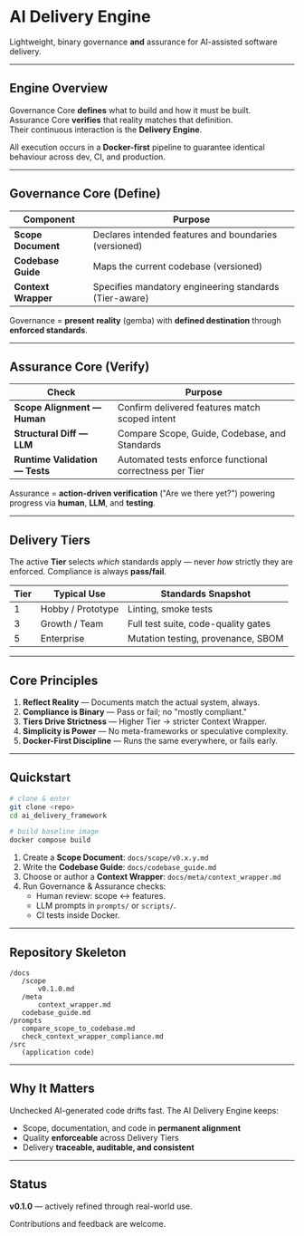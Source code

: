 # AI Delivery Engine

Lightweight, binary governance **and** assurance for AI-assisted software delivery.

---

## Engine Overview

Governance Core **defines** what to build and how it must be built.  
Assurance Core **verifies** that reality matches that definition.  
Their continuous interaction is the **Delivery Engine**.

All execution occurs in a **Docker-first** pipeline to guarantee identical behaviour across dev, CI, and production.

---

## Governance Core (Define)

| Component | Purpose |
|-----------|---------|
| **Scope Document** | Declares intended features and boundaries (versioned) |
| **Codebase Guide** | Maps the current codebase (versioned) |
| **Context Wrapper** | Specifies mandatory engineering standards (Tier-aware) |

Governance = **present reality** (gemba) with **defined destination** through **enforced standards**.

---

## Assurance Core (Verify)

| Check | Purpose |
|-------|---------|
| **Scope Alignment — Human** | Confirm delivered features match scoped intent |
| **Structural Diff — LLM** | Compare Scope, Guide, Codebase, and Standards |
| **Runtime Validation — Tests** | Automated tests enforce functional correctness per Tier |

Assurance = **action-driven verification** ("Are we there yet?") powering progress via **human**, **LLM**, and **testing**.

---

## Delivery Tiers

The active **Tier** selects *which* standards apply — never *how* strictly they are enforced. Compliance is always **pass/fail**.

| Tier | Typical Use | Standards Snapshot |
|------|-------------|--------------------|
| 1 | Hobby / Prototype | Linting, smoke tests |
| 3 | Growth / Team | Full test suite, code-quality gates |
| 5 | Enterprise | Mutation testing, provenance, SBOM |

---

## Core Principles

1. **Reflect Reality** — Documents match the actual system, always.  
2. **Compliance is Binary** — Pass or fail; no "mostly compliant."  
3. **Tiers Drive Strictness** — Higher Tier → stricter Context Wrapper.  
4. **Simplicity is Power** — No meta-frameworks or speculative complexity.  
5. **Docker-First Discipline** — Runs the same everywhere, or fails early.

---

## Quickstart

```bash
# clone & enter
git clone <repo>
cd ai_delivery_framework

# build baseline image
docker compose build
```

1. Create a **Scope Document**: `docs/scope/v0.x.y.md`  
2. Write the **Codebase Guide**: `docs/codebase_guide.md`  
3. Choose or author a **Context Wrapper**: `docs/meta/context_wrapper.md`  
4. Run Governance & Assurance checks:
   - Human review: scope ↔︎ features.
   - LLM prompts in `prompts/` or `scripts/`.
   - CI tests inside Docker.

---

## Repository Skeleton

```
/docs
   /scope
       v0.1.0.md
   /meta
       context_wrapper.md
   codebase_guide.md
/prompts
   compare_scope_to_codebase.md
   check_context_wrapper_compliance.md
/src
   (application code)
```

---

## Why It Matters

Unchecked AI-generated code drifts fast. The AI Delivery Engine keeps:

- Scope, documentation, and code in **permanent alignment**
- Quality **enforceable** across Delivery Tiers
- Delivery **traceable, auditable, and consistent**

---

## Status

**v0.1.0** — actively refined through real-world use.

Contributions and feedback are welcome.